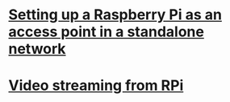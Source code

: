 # [Setting up a Raspberry Pi as an access point in a standalone network](doc/rpiHotSpot.md)

# [Video streaming from RPi](doc/rpiVideoStreaming.md)
